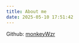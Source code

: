 ```yaml
---
title: About me
date: 2025-05-10 17:51:42
---
```


Github: [monkeyWzr](https://github.com/monkeyWzr)


